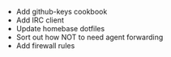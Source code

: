 * Add github-keys cookbook
* Add IRC client
* Update homebase dotfiles
* Sort out how NOT to need agent forwarding
* Add firewall rules
